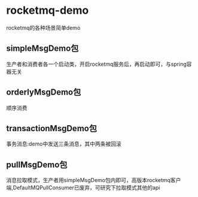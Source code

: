 # rocketmq-demo
rocketmq的各种场景简单demo

## simpleMsgDemo包
生产者和消费者各一个启动类，开启rocketmq服务后，再启动即可，与spring容器无关

## orderlyMsgDemo包
顺序消费

## transactionMsgDemo包
事务消息:demo中发送三条消息，其中两条被回滚

## pullMsgDemo包
消息拉取模式，生产者用simpleMsgDemo包内即可，高版本rocketmq客户端,DefaultMQPullConsumer已废弃，可研究下拉取模式其他的api
